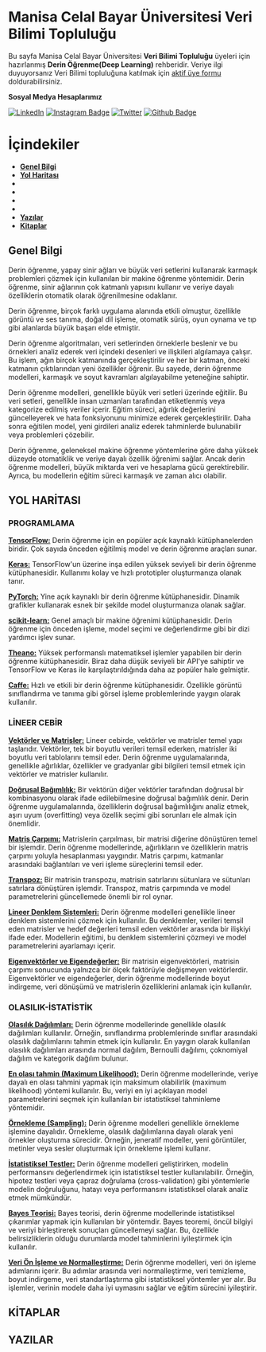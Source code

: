 # Manisa Celal Bayar Üniversitesi Veri Bilimi Topluluğu #
Bu sayfa Manisa Celal Bayar Üniversitesi **Veri Bilimi Topluluğu** üyeleri için hazırlanmış **Derin Öğrenme(Deep Learning)** rehberidir.
Veriye ilgi duyuyorsanız Veri Bilimi topluluğuna katılmak için [aktif üye formu](https://docs.google.com/forms/d/e/1FAIpQLSczMPDGLATvOFSniiMnODwOjb_2Io8aiC6PEPW_t3K88UR5bA/alreadyresponded) doldurabilirsiniz.

**Sosyal Medya Hesaplarımız**

[![LinkedIn](https://img.shields.io/badge/LinkedIn-%230077B5.svg?&style=flat-square&logo=linkedin&logoColor=white)](https://www.linkedin.com/company/verimcbu/)   [![Instagram Badge](https://img.shields.io/badge/-Instagram-C13584?style=flat-quare&labelColor=C13584&logo=instagram&logoColor=white&link=link)](https://www.instagram.com/verimcbu/)    [![Twitter](https://img.shields.io/badge/Twitter-%231DA1F2.svg?&style=flat-square&logo=twitter&logoColor=white)](https://twitter.com/verimcbu)
[![Github Badge](https://img.shields.io/badge/-Github-000?style=quare&labelColor=000&logo=Github&logoColor=white&link=link)](https://github.com/Veri-Web)

# İçindekiler

* **[Genel Bilgi](#genel-bilgi)** 
*  **[Yol Haritası](#yol-haritası)**
*
*
*
*
* **[Yazılar](#yazılar)**
* **[Kitaplar](#kitaplar)**


 ##  Genel Bilgi
  Derin öğrenme, yapay sinir ağları ve büyük veri setlerini kullanarak karmaşık problemleri çözmek için kullanılan bir makine öğrenme yöntemidir. Derin öğrenme, sinir ağlarının çok katmanlı yapısını kullanır ve veriye dayalı özelliklerin otomatik olarak öğrenilmesine odaklanır.

  Derin öğrenme, birçok farklı uygulama alanında etkili olmuştur, özellikle görüntü ve ses tanıma, doğal dil işleme, otomatik sürüş, oyun oynama ve tıp gibi alanlarda büyük başarı elde etmiştir.

  Derin öğrenme algoritmaları, veri setlerinden örneklerle beslenir ve bu örnekleri analiz ederek veri içindeki desenleri ve ilişkileri algılamaya çalışır. Bu işlem, ağın birçok katmanında gerçekleştirilir ve her bir katman, önceki katmanın çıktılarından yeni özellikler öğrenir. Bu sayede, derin öğrenme modelleri, karmaşık ve soyut kavramları algılayabilme yeteneğine sahiptir.

  Derin öğrenme modelleri, genellikle büyük veri setleri üzerinde eğitilir. Bu veri setleri, genellikle insan uzmanları tarafından etiketlenmiş veya kategorize edilmiş veriler içerir. Eğitim süreci, ağırlık değerlerini güncelleyerek ve hata fonksiyonunu minimize ederek gerçekleştirilir. Daha sonra eğitilen model, yeni girdileri analiz ederek tahminlerde bulunabilir veya problemleri çözebilir.

  Derin öğrenme, geleneksel makine öğrenme yöntemlerine göre daha yüksek düzeyde otomatiklik ve veriye dayalı özellik öğrenimi sağlar. Ancak derin öğrenme modelleri, büyük miktarda veri ve hesaplama gücü gerektirebilir. Ayrıca, bu modellerin eğitim süreci karmaşık ve zaman alıcı olabilir.

## YOL HARİTASI
### PROGRAMLAMA
**[TensorFlow:](#TensorFlow)** Derin öğrenme için en popüler açık kaynaklı kütüphanelerden biridir. Çok sayıda önceden eğitilmiş model ve derin öğrenme araçları sunar.

**[Keras:](#Keras)** TensorFlow'un üzerine inşa edilen yüksek seviyeli bir derin öğrenme kütüphanesidir. Kullanımı kolay ve hızlı prototipler oluşturmanıza olanak tanır.

**[PyTorch:](#PyTorch)** Yine açık kaynaklı bir derin öğrenme kütüphanesidir. Dinamik grafikler kullanarak esnek bir şekilde model oluşturmanıza olanak sağlar.

**[scikit-learn:](#scikit)** Genel amaçlı bir makine öğrenimi kütüphanesidir. Derin öğrenme için önceden işleme, model seçimi ve değerlendirme gibi bir dizi yardımcı işlev sunar.

**[Theano:](#Theano)** Yüksek performanslı matematiksel işlemler yapabilen bir derin öğrenme kütüphanesidir. Biraz daha düşük seviyeli bir API'ye sahiptir ve TensorFlow ve Keras ile karşılaştırıldığında daha az popüler hale gelmiştir.

**[Caffe:](#Caffe)** Hızlı ve etkili bir derin öğrenme kütüphanesidir. Özellikle görüntü sınıflandırma ve tanıma gibi görsel işleme problemlerinde yaygın olarak kullanılır.

### LİNEER CEBİR
**[Vektörler ve Matrisler:]()** Lineer cebirde, vektörler ve matrisler temel yapı taşlarıdır. Vektörler, tek bir boyutlu verileri temsil ederken, matrisler iki boyutlu veri tablolarını temsil eder. Derin öğrenme uygulamalarında, genellikle ağırlıklar, özellikler ve gradyanlar gibi bilgileri temsil etmek için vektörler ve matrisler kullanılır.

**[Doğrusal Bağımlılık:]()** Bir vektörün diğer vektörler tarafından doğrusal bir kombinasyonu olarak ifade edilebilmesine doğrusal bağımlılık denir. Derin öğrenme uygulamalarında, özelliklerin doğrusal bağımlılığını analiz etmek, aşırı uyum (overfitting) veya özellik seçimi gibi sorunları ele almak için önemlidir.

**[Matris Çarpımı:]()** Matrislerin çarpılması, bir matrisi diğerine dönüştüren temel bir işlemdir. Derin öğrenme modellerinde, ağırlıkların ve özelliklerin matris çarpımı yoluyla hesaplanması yaygındır. Matris çarpımı, katmanlar arasındaki bağlantıları ve veri işleme süreçlerini temsil eder.

**[Transpoz:]()** Bir matrisin transpozu, matrisin satırlarını sütunlara ve sütunları satırlara dönüştüren işlemdir. Transpoz, matris çarpımında ve model parametrelerini güncellemede önemli bir rol oynar.

**[Lineer Denklem Sistemleri:]()** Derin öğrenme modelleri genellikle lineer denklem sistemlerini çözmek için kullanılır. Bu denklemler, verileri temsil eden matrisler ve hedef değerleri temsil eden vektörler arasında bir ilişkiyi ifade eder. Modellerin eğitimi, bu denklem sistemlerini çözmeyi ve model parametrelerini ayarlamayı içerir.

**[Eigenvektörler ve Eigendeğerler:]()** Bir matrisin eigenvektörleri, matrisin çarpımı sonucunda yalnızca bir ölçek faktörüyle değişmeyen vektörlerdir. Eigenvektörler ve eigendeğerler, derin öğrenme modellerinde boyut indirgeme, veri dönüşümü ve matrislerin özelliklerini anlamak için kullanılır.
### OLASILIK-İSTATİSTİK
**[Olasılık Dağılımları:]()** Derin öğrenme modellerinde genellikle olasılık dağılımları kullanılır. Örneğin, sınıflandırma problemlerinde sınıflar arasındaki olasılık dağılımlarını tahmin etmek için kullanılır. En yaygın olarak kullanılan olasılık dağılımları arasında normal dağılım, Bernoulli dağılımı, çoknomiyal dağılım ve kategorik dağılım bulunur.

**[En olası tahmin (Maximum Likelihood):]()** Derin öğrenme modellerinde, veriye dayalı en olası tahmini yapmak için maksimum olabilirlik (maximum likelihood) yöntemi kullanılır. Bu, veriyi en iyi açıklayan model parametrelerini seçmek için kullanılan bir istatistiksel tahminleme yöntemidir.

**[Örnekleme (Sampling):]()** Derin öğrenme modelleri genellikle örnekleme işlemine dayalıdır. Örnekleme, olasılık dağılımlarına dayalı olarak yeni örnekler oluşturma sürecidir. Örneğin, jeneratif modeller, yeni görüntüler, metinler veya sesler oluşturmak için örnekleme işlemi kullanır.

**[İstatistiksel Testler:]()** Derin öğrenme modelleri geliştirirken, modelin performansını değerlendirmek için istatistiksel testler kullanılabilir. Örneğin, hipotez testleri veya çapraz doğrulama (cross-validation) gibi yöntemlerle modelin doğruluğunu, hatayı veya performansını istatistiksel olarak analiz etmek mümkündür.

**[Bayes Teorisi:]()** Bayes teorisi, derin öğrenme modellerinde istatistiksel çıkarımlar yapmak için kullanılan bir yöntemdir. Bayes teoremi, öncül bilgiyi ve veriyi birleştirerek sonuçları güncellemeyi sağlar. Bu, özellikle belirsizliklerin olduğu durumlarda model tahminlerini iyileştirmek için kullanılır.

**[Veri Ön İşleme ve Normalleştirme:]()** Derin öğrenme modelleri, veri ön işleme adımlarını içerir. Bu adımlar arasında veri normalleştirme, veri temizleme, boyut indirgeme, veri standartlaştırma gibi istatistiksel yöntemler yer alır. Bu işlemler, verinin modele daha iyi uymasını sağlar ve eğitim sürecini iyileştirir.

## KİTAPLAR

## YAZILAR

